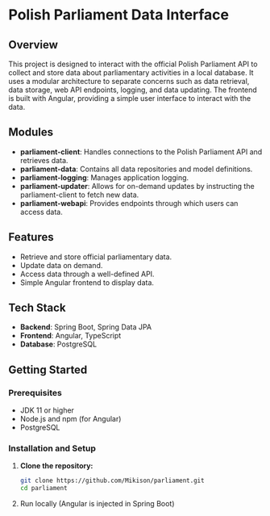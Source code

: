 # Polish Parliament Data Interface

## Overview

This project is designed to interact with the official Polish Parliament API to collect and store data about parliamentary activities in a local database. It uses a modular architecture to separate concerns such as data retrieval, data storage, web API endpoints, logging, and data updating. The frontend is built with Angular, providing a simple user interface to interact with the data.

## Modules

- **parliament-client**: Handles connections to the Polish Parliament API and retrieves data.
- **parliament-data**: Contains all data repositories and model definitions.
- **parliament-logging**: Manages application logging.
- **parliament-updater**: Allows for on-demand updates by instructing the parliament-client to fetch new data.
- **parliament-webapi**: Provides endpoints through which users can access data.

## Features

- Retrieve and store official parliamentary data.
- Update data on demand.
- Access data through a well-defined API.
- Simple Angular frontend to display data.

## Tech Stack

- **Backend**: Spring Boot, Spring Data JPA
- **Frontend**: Angular, TypeScript
- **Database**: PostgreSQL

## Getting Started

### Prerequisites

- JDK 11 or higher
- Node.js and npm (for Angular)
- PostgreSQL

### Installation and Setup

1. **Clone the repository:**
   ```sh
   git clone https://github.com/Mikison/parliament.git
   cd parliament
   ```
2. Run locally (Angular is injected in Spring Boot)
